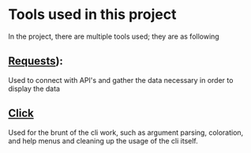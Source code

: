# Tools used in this project

In the project, there are multiple tools used; they are as following

## [Requests](https://docs.python-requests.org/)):

Used to connect with API's and gather the data necessary in order to display the data

## [Click](https://click.palletsprojects.com/)

Used for the brunt of the cli work, such as argument parsing, coloration, and help menus and cleaning up the usage of the cli itself.
